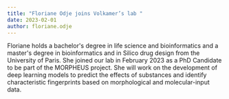 ```yaml
---
title: "Floriane Odje joins Volkamer’s lab "
date: 2023-02-01
author: floriane.odje
---
```

Floriane holds a bachelor's degree in life science and bioinformatics and a master's degree in bioinformatics and in Silico drug design from the University of Paris. 
She joined our lab in February 2023 as a PhD Candidate to be part of the MORPHEUS project.
She will work on the development of deep learning models to predict the effects of substances and identify characteristic fingerprints based on morphological and molecular-input data. 
 

